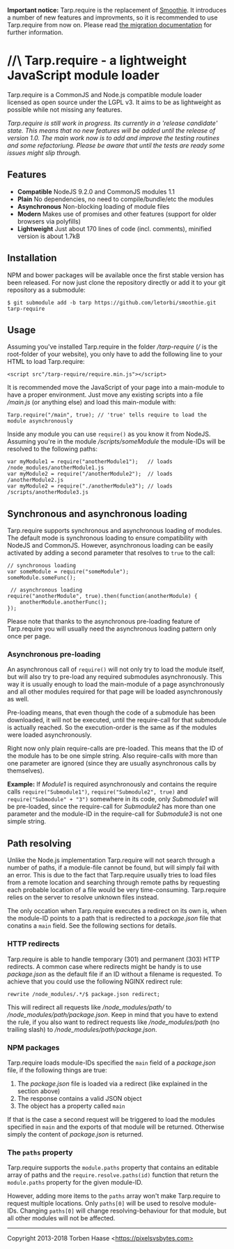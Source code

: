 **Important notice:** Tarp.require is the replacement of [Smoothie](https://github.com/letorbi/smoothie/tree/smoothie).
It introduces a number of new features and improvments, so it is recommended to use Tarp.require from now on. Please
read [the migration documentation](https://github.com/letorbi/smoothie/blob/master/doc/migration.md) for further
information.

//\ Tarp.require - a lightweight JavaScript module loader
=========================================================
Tarp.require is a CommonJS and Node.js compatible module loader licensed as open source under the LGPL v3. It aims to be
as lightweight as possible while not missing any features.

*Tarp.require is still work in progress. Its currently in a 'release candidate' state. This means that no
new features will be added until the release of version 1.0. The main work now is to add and improve the testing
routines and some refactoriung. Please be aware that until the tests are ready some issues might slip through.*

## Features

* **Compatible** NodeJS 9.2.0 and CommonJS modules 1.1
* **Plain** No dependencies, no need to compile/bundle/etc the modules
* **Asynchronous** Non-blocking loading of module files
* **Modern** Makes use of promises and other features (support for older browsers via polyfills)
* **Lightweight** Just about 170 lines of code (incl. comments), minified version is about 1.7kB

## Installation

NPM and bower packages will be available once the first stable version has been released. For now just clone the
repository directly or add it to your git repository as a submodule:

```
$ git submodule add -b tarp https://github.com/letorbi/smoothie.git tarp-require
```

## Usage

Assuming you've installed Tarp.require in the folder */tarp-require* (*/* is the root-folder of your website), you only
have to add the following line to your HTML to load Tarp.require:

```
<script src"/tarp-require/require.min.js"></script>
```

It is recommended move the JavaScript of your page into a main-module to have a proper environment. Just move any
existing scripts into a file */main.js* (or anything else) and load this main-module with:

```
Tarp.require("/main", true); // 'true' tells require to load the module asynchronously
```

Inside any module you can use `require()` as you know it from NodeJS. Assuming you're in the module
*/scripts/someModule* the module-IDs will be resolved to the following paths:

```
var myModule1 = require("anotherModule1");   // loads /node_modules/anotherModule1.js
var myModule2 = require("/anotherModule2");  // loads /anotherModule2.js
var myModule2 = require("./anotherModule3"); // loads /scripts/anotherModule3.js
```

## Synchronous and asynchronous loading

Tarp.require supports synchronous and asynchronous loading of modules. The default mode is synchronous loading to
ensure compatibility with NodeJS and CommonJS. However, asynchronous loading can be easily activated by adding a second
parameter that resolves to `true` to the call:

```
// synchronous loading
var someModule = require("someModule");
someModule.someFunc();

 // asynchronous loading
require("anotherModule", true).then(function(anotherModule) {
    anotherModule.anotherFunc();
});
```

Please note that thanks to the asynchronous pre-loading feature of Tarp.require you will usually need the asynchronous
loading pattern only once per page.

### Asynchronous pre-loading

An asynchronous call of `require()` will not only try to load the module itself, but will also try to pre-load any
required submodules asynchronously. This way it is usually enough to load the main-module of a page asynchronously
and all other modules required for that page will be loaded asynchronously as well.

Pre-loading means, that even though the code of a submodule has been downloaded, it will not be executed, until the
require-call for that submodule is actually reached. So the execution-order is the same as if the modules were loaded
asynchronously.

Right now only plain require-calls are pre-loaded. This means that the ID of the module has to be one simple string.
Also require-calls with more than one parameter are ignored (since they are usually asynchronous calls by themselves).

**Example:** If *Module1* is required asynchronously and contains the require calls `require("Submodule1")`,
`require("Submodule2", true)` and `require("Submodule" + "3")` somewhere in its code, only *Submodule1* will be
pre-loaded, since the require-call for *Submodule2* has more than one parameter and the module-ID in the require-call
for *Submodule3* is not one simple string.

## Path resolving

Unlike the Node.js implementation Tarp.require will not search through a number of paths, if a module-file cannot be
found, but will simply fail with an error. This is due to the fact that Tarp.require usually tries to load files from a
remote location and searching through remote paths by requesting each probable location of a file would be very
time-consuming. Tarp.require relies on the server to resolve unknown files instead.

The only occation when Tarp.require executes a redirect on its own is, when the module-ID points to a path that is
redirected to a *package.json* file that conatins a `main` field. See the following sections for details.

### HTTP redirects

Tarp.require is able to handle temporary (301) and permanent (303) HTTP redirects. A common case where redirects might
be handy is to use *package.json* as the default file if an ID without a filename is requested. To achieve that you
could use the following NGINX redirect rule:

``
rewrite /node_modules/.*/$ package.json redirect;
``

This will redirect all requests like */node_modules/path/* to */node_modules/path/package.json*. Keep in
mind that you have to extend the rule, if you also want to redirect requests like */node_modules/path* (no trailing
slash) to */node_modules/path/package.json*.

### NPM packages

Tarp.require loads module-IDs specified the `main` field of a *package.json* file, if the following things are true:

 1. The *package.json* file is loaded via a redirect (like explained in the section above)
 2. The response contains a valid JSON object 
 3. The object has a property called `main`
 
If that is the case a second request will be triggered to load the modules specified in `main` and the exports of
that module will be returned. Otherwise simply the content of *package.json* is returned.

### The `paths` property

Tarp.require supports the `module.paths` property that contains an editable array of paths and the
`require.resolve.paths(id)` function that return the `module.paths` property for the given module-ID.

However, adding more items to the `paths` array won't make Tarp.require to request multiple locations. Only `paths[0]`
will be used to resolve module-IDs. Changing `paths[0]` will change resolving-behaviour for that module, but all other
modules will not be affected.

----

Copyright 2013-2018 Torben Haase \<https://pixelsvsbytes.com>
